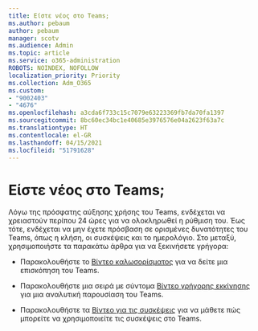 ```yaml
---
title: Είστε νέος στο Teams;
ms.author: pebaum
author: pebaum
manager: scotv
ms.audience: Admin
ms.topic: article
ms.service: o365-administration
ROBOTS: NOINDEX, NOFOLLOW
localization_priority: Priority
ms.collection: Adm_O365
ms.custom:
- "9002403"
- "4676"
ms.openlocfilehash: a3cda6f733c15c7079e63223369fb7da70fa1397
ms.sourcegitcommit: 8bc60ec34bc1e40685e3976576e04a2623f63a7c
ms.translationtype: HT
ms.contentlocale: el-GR
ms.lasthandoff: 04/15/2021
ms.locfileid: "51791628"
---
```

# <a name="new-to-teams"></a>Είστε νέος στο Teams;

Λόγω της πρόσφατης αύξησης χρήσης του Teams, ενδέχεται να χρειαστούν περίπου 24 ώρες για να ολοκληρωθεί η ρύθμιση του. Έως τότε, ενδέχεται να μην έχετε πρόσβαση σε ορισμένες δυνατότητες του Teams, όπως η κλήση, οι συσκέψεις και το ημερολόγιο. Στο μεταξύ, χρησιμοποιήστε τα παρακάτω άρθρα για να ξεκινήσετε γρήγορα: 

- Παρακολουθήστε το [Βίντεο καλωσορίσματος](https://support.office.com/article/welcome-to-microsoft-teams-b98d533f-118e-4bae-bf44-3df2470c2b12) για να δείτε μια επισκόπηση του Teams.

- Παρακολουθήστε μια σειρά με σύντομα [Βίντεο γρήγορης εκκίνησης](https://support.office.com/article/video-what-is-microsoft-teams-422bf3aa-9ae8-46f1-83a2-e65720e1a34d) για μια αναλυτική παρουσίαση του Teams.

- Παρακολουθήστε τα [Βίντεο για τις συσκέψεις](https://support.office.com/article/join-a-teams-meeting-078e9868-f1aa-4414-8bb9-ee88e9236ee4) για να μάθετε πώς μπορείτε να χρησιμοποιείτε τις συσκέψεις στο Teams.
